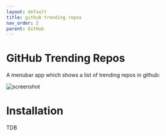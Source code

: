 ```yaml
---
layout: default
title: github trending repos
nav_order: 2
parent: GitHub
---
```

# GitHub Trending Repos

A menubar app which shows a list of trending repos in github:

![screenshot](./screenshots/screenshot.png)

# Installation

TDB